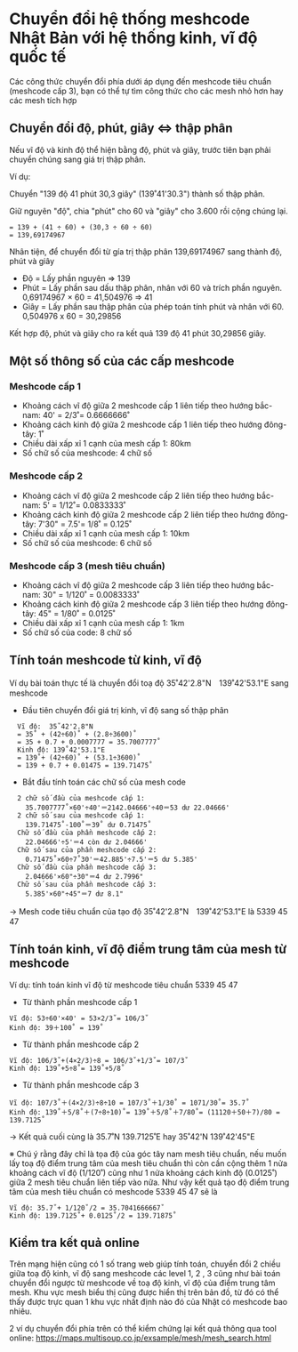 # Chuyển đổi hệ thống meshcode Nhật Bản với hệ thống kinh, vĩ độ quốc tế
Các công thức chuyển đổi phía dưới áp dụng đến meshcode tiêu chuẩn (meshcode cấp 3), bạn có thể tự tìm công thức cho các mesh nhỏ hơn hay các mesh tích hợp 

## Chuyển đổi độ, phút, giây ⇔ thập phân

Nếu vĩ độ và kinh độ thể hiện bằng độ, phút và giây, trước tiên bạn phải chuyển chúng sang giá trị thập phân.

Ví dụ:

Chuyển "139 độ 41 phút 30,3 giây"  (139˚41'30.3") thành số thập phân.

Giữ nguyên "độ", chia "phút" cho 60 và "giây" cho 3.600 rồi cộng chúng lại.
```
= 139 + (41 ÷ 60) + (30,3 ÷ 60 ÷ 60)
= 139,69174967
```

Nhân tiện, để chuyển đổi từ gía trị thập phân 139,69174967 sang thành độ, phút và giây
* Độ =  Lấy phần nguyên ⇒ 139
* Phút =  Lấy phần sau dấu thập phân, nhân với 60 và trích phần nguyên. 0,69174967 × 60 = 41,504976 ⇒ 41
* Giây = Lấy phần sau thập phân của phép toán tính phút và nhân với 60. 0,504976 x 60 = 30,29856

Kết hợp độ, phút và giây cho ra kết quả 139 độ 41 phút 30,29856 giây.

## Một số thông số của các cấp meshcode

### Meshcode cấp 1
* Khoảng cách vĩ độ giữa 2 meshcode cấp 1 liên tiếp theo hướng bắc-nam: 40' = 2/3˚= 0.6666666˚
* Khoảng cách kinh độ giữa 2 meshcode cấp 1 liên tiếp theo hướng đông-tây: 1˚
* Chiều dài xấp xỉ 1 cạnh của mesh cấp 1: 80km
* Số chữ số của meshcode: 4 chữ số 

### Meshcode cấp 2
* Khoảng cách vĩ độ giữa 2 meshcode cấp 2 liên tiếp theo hướng bắc-nam: 5' = 1/12˚= 0.0833333˚
* Khoảng cách kinh độ giữa 2 meshcode cấp 2 liên tiếp theo hướng đông-tây: 7'30" = 7.5'= 1/8˚ = 0.125˚
* Chiều dài xấp xỉ 1 cạnh của mesh cấp 1: 10km
* Số chữ số của meshcode: 6 chữ số 

### Meshcode cấp 3 (mesh tiêu chuẩn)
* Khoảng cách vĩ độ giữa 2 meshcode cấp 3 liên tiếp theo hướng bắc-nam: 30" = 1/120˚ = 0.0083333˚
* Khoảng cách kinh độ giữa 2 meshcode cấp 3 liên tiếp theo hướng đông-tây: 45" = 1/80˚ = 0.0125˚
* Chiều dài xấp xỉ 1 cạnh của mesh cấp 1: 1km
* Số chữ số của code: 8 chữ số 

## Tính toán meshcode từ kinh, vĩ độ 
Ví dụ bài toán thực tế là chuyển đổi toạ độ 35˚42'2.8"N　139˚42'53.1"E sang meshcode

* Đầu tiên chuyển đổi giá trị kinh, vĩ độ sang số thập phân
``` 
  Vĩ độ:  35˚42'2.8"N 
  = 35˚ + (42÷60)˚ + (2.8÷3600)˚ 
  = 35 + 0.7 + 0.0007777 = 35.7007777˚
  Kinh độ: 139˚42'53.1"E 
  = 139˚+ (42÷60)˚ + (53.1÷3600)˚ 
  = 139 + 0.7 + 0.01475 = 139.71475˚
```
* Bắt đầu tính toán các chữ số của mesh code
``` 
  2 chữ số đầu của meshcode cấp 1: 
    35.7007777˚×60'÷40'＝2142.04666'÷40＝53 dư 22.04666'
  2 chữ số sau của meshcode cấp 1: 
    139.71475˚-100˚＝39˚ dư 0.71475˚
  Chữ số đầu của phần meshcode cấp 2: 
    22.04666'÷5'＝4 còn dư 2.04666'
  Chữ số sau của phần meshcode cấp 2: 
    0.71475˚×60÷7˚30'＝42.885'÷7.5'＝5 dư 5.385'
  Chữ số đầu của phần meshcode cấp 3: 
    2.04666'×60"÷30"＝4 dư 2.7996"
  Chữ số sau của phần meshcode cấp 3: 
    5.385'×60"÷45"＝7 dư 8.1"
```
→ Mesh code tiêu chuẩn của tạo độ 35˚42'2.8"N　139˚42'53.1"E là  5339 45 47

## Tính toán kinh, vĩ độ điểm trung tâm của mesh từ meshcode

Ví dụ: tính toán kinh vĩ độ từ meshcode tiêu chuẩn 5339 45 47
* Từ thành phần meshcode cấp 1
```
Vĩ độ: 53÷60'×40' = 53×2/3˚= 106/3˚
Kinh độ: 39＋100˚ = 139˚
```
* Từ thành phần meshcode cấp 2
```
Vĩ độ: 106/3˚+(4×2/3)÷8 = 106/3˚+1/3˚= 107/3˚
Kinh độ: 139˚+5÷8˚= 139˚+5/8˚
```
* Từ thành phần meshcode cấp 3
```
Vĩ độ: 107/3˚＋(4×2/3)÷8÷10 = 107/3˚＋1/30˚ = 1071/30˚= 35.7˚
Kinh độ: 139˚＋5/8˚＋(7÷8÷10)˚= 139˚＋5/8˚＋7/80˚= (11120＋50＋7)/80 = 139.7125˚
```

→ Kết quả cuối cùng là 35.7˚N 139.7125˚E hay 35˚42'N 139˚42'45"E

※ Chú ý rằng đây chỉ là tọa độ của góc tây nam mesh tiêu chuẩn, nếu muốn lấy toạ độ điểm trung tâm của mesh tiêu chuẩn thì còn cần cộng thêm 1 nửa khoảng cách vĩ độ (1/120˚) cũng như 1 nửa khoảng cách kinh độ (0.0125˚) giữa 2 mesh tiêu chuẩn liên tiếp vào nữa. Như vậy kết quả tạo độ điểm trung tâm của mesh tiêu chuẩn có meshcode 5339 45 47 sẽ là
```
Vĩ độ: 35.7˚+ 1/120˚/2 = 35.7041666667˚
Kinh độ: 139.7125˚+ 0.0125˚/2 = 139.71875˚
```

## Kiểm tra kết quả online

Trên mạng hiện cũng có 1 số trang web giúp tính toán, chuyển đổi 2 chiều giữa toạ độ kinh, vĩ độ sang meshcode các level 1, 2 , 3 cũng như bài toán chuyển đổi ngược từ meshcode về toạ độ kinh, vĩ độ của điểm trung tâm mesh. Khu vực mesh biểu thị cũng được hiển thị trên bản đồ, từ đó có thể thấy được trực quan 1 khu vực nhất định nào đó của Nhật có meshcode bao nhiêu.

2 ví dụ chuyển đổi phía trên có thể kiểm chứng lại kết quả thông qua tool online: 
https://maps.multisoup.co.jp/exsample/mesh/mesh_search.html